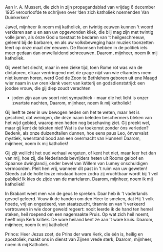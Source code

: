 Aan Ir. A. Mussert, die zich in zijn propagandablad van vrijdag 6 december 1935 veroorloofde te schrijven over ‘den zich katholiek noemenden Van Duinkerken’
  
Jawel, mijnheer ik noem mij katholiek,
en twintig eeuwen kunnen ’t woord verklaren
aan u en aan uw opgewonden kliek,
die blij mag zijn met twintig volle jaren,
als ónze God u toestaat te bedaren
van ’t heilgeschreeuw, geleerd bij de barbaren,
en als uw volksbeweging haar muziek
toonzetten leert op ónze maat der eeuwen.
De Roomsen hebben in de politiek
iets meer gedaan dan onwelluidend schreeuwen.
Daarom, mijnheer, noem ik mij katholiek.
  
Gij weet het slecht, maar in een zieke tijd,
toen Rome rot was van de dictatoren,
elkaar verdringend met de grage nijd
van wie elkanders roem niet kunnen horen,
werd God de Zoon te Bethlehem geboren
uit ene Maagd wier naam in uw oren
klank voert van ketterij en godsdienststrijd:
een joodse vrouw, die gij diep zoudt verachten
- joden zijn aan uw soort niet sympathiek -
maar die het licht is onzer zwartste nachten,
Daarom, mijnheer, noem ik mij katholiek!
  
Gij leeft te zeer in uw bewogen heden
om het te weten, maar het is geschied,
dat weinigen, die deze naam beleden
beschermers bleken van het wijd gebied,
waarop men heden nog beschaving ziet.
Gij preekt wel, maar gij kent de teksten niet!
Wat is úw toekomst zonder óns verleden?
Bedenk, als onze duizendtallen dunnen,
hoe eens paus Leo, ónvervalst mystiek,
weerstand bood aan een overmacht van Hunnen!
Daarom, mijnheer, noem ik mij katholiek!
  
Gij zijt wellicht het oud verhaal vergeten,
of kent het niet, maar leer het dan van mij,
hoe zij, die Nederlands bevrijders heten
uit Rooms geloof en Spaanse dwinglandij,
onder bevel van Willem van Lumey
onschuldigen vermoorden. Pleit hen vrij,
wanneer dit past in ’t ruim van uw geweten!
Steeds zal de holle leuze misdaad baren
zodra zij vruchtbaar wordt bij ’t veil publiek!
Ik kies de zijde van de martelaren.
Daarom, mijnheer, noem ik mij katholiek!
  
In Brabant weet men van de geus te spreken.
Daar heb ik ’t vaderlands gevoel geleerd.
Vouw ik de handen om den Heer te smeken,
dat Hij ’t volk hoede, vrij en ongedeerd,
van staatszucht, tirannie en van ’t verkeerd
vertrouwen in wie door geweld regeert:
nooit leerde ik de hand ten hemel steken,
heil roepend om een nagemaakte Pruis.
Op wat zich heil noemt, heeft mijn Kerk kritiek.
De ware heiland kent ze aan ’t ware kruis.
Daarom, mijnheer, noem ik mij katholiek!
  
Prince:
Heer Jezus zoet, de Prins der ware Kerk,
die één is, heilig en apostoliek,
maakt ons in dienst van Zijnen vrede sterk,
Daarom, mijnheer, noem ik mij Katholiek.
